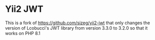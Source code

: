 # Yii2 JWT

This is a fork of https://github.com/sizeg/yii2-jwt that only changes the version of Lcobucci's JWT library from version 3.3.0 to 3.2.0 so that it works on PHP 8.1
